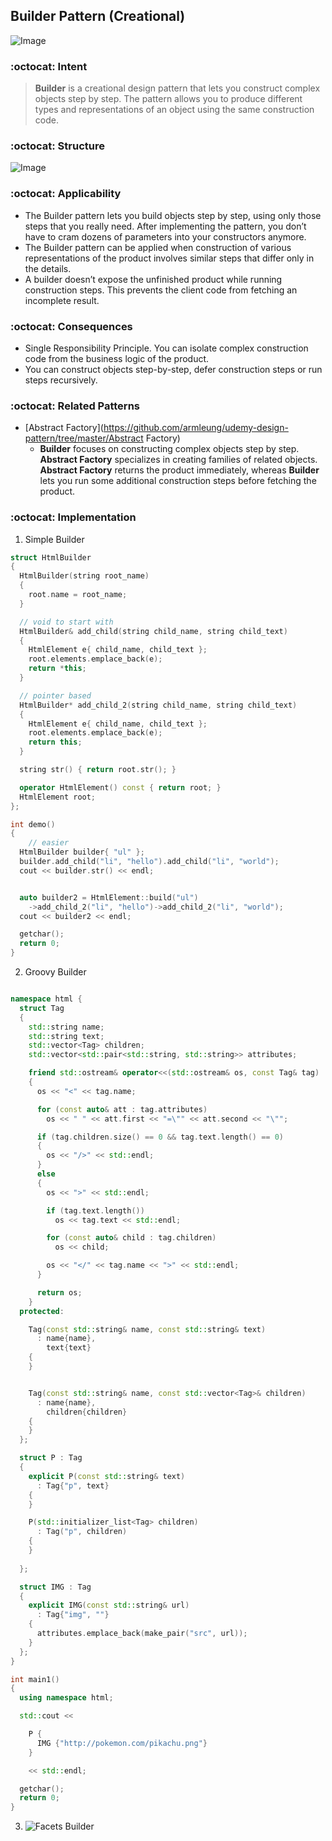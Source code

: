 ## Builder Pattern (Creational)
![Image](https://refactoring.guru/images/patterns/content/builder/builder-en.png)

### :octocat: Intent
> **Builder** is a creational design pattern that lets you construct complex objects step by step. The pattern allows you to produce different types and representations of an object using the same construction code.

### :octocat: Structure
![Image](https://refactoring.guru/images/patterns/diagrams/builder/structure.png)

### :octocat: Applicability 
- The Builder pattern lets you build objects step by step, using only those steps that you really need. After implementing the pattern, you don’t have to cram dozens of parameters into your constructors anymore.
- The Builder pattern can be applied when construction of various representations of the product involves similar steps that differ only in the details.
- A builder doesn’t expose the unfinished product while running construction steps. This prevents the client code from fetching an incomplete result.

### :octocat: Consequences
- Single Responsibility Principle. You can isolate complex construction code from the business logic of the product.
- You can construct objects step-by-step, defer construction steps or run steps recursively.

### :octocat: Related Patterns
- [Abstract Factory](https://github.com/armleung/udemy-design-pattern/tree/master/Abstract Factory)
    - **Builder** focuses on constructing complex objects step by step. **Abstract Factory** specializes in creating families of related objects. **Abstract Factory** returns the product immediately, whereas **Builder** lets you run some additional construction steps before fetching the product.

### :octocat: Implementation
1. Simple Builder 
```cpp
struct HtmlBuilder
{
  HtmlBuilder(string root_name)
  {
    root.name = root_name;
  }

  // void to start with
  HtmlBuilder& add_child(string child_name, string child_text)
  {
    HtmlElement e{ child_name, child_text };
    root.elements.emplace_back(e);
    return *this;
  }

  // pointer based
  HtmlBuilder* add_child_2(string child_name, string child_text)
  {
    HtmlElement e{ child_name, child_text };
    root.elements.emplace_back(e);
    return this;
  }

  string str() { return root.str(); }

  operator HtmlElement() const { return root; }
  HtmlElement root;
};

int demo()
{
    // easier
  HtmlBuilder builder{ "ul" };
  builder.add_child("li", "hello").add_child("li", "world");
  cout << builder.str() << endl;


  auto builder2 = HtmlElement::build("ul")
    ->add_child_2("li", "hello")->add_child_2("li", "world");
  cout << builder2 << endl;

  getchar();
  return 0;
}
```
2. Groovy Builder 
```cpp

namespace html {
  struct Tag
  {
    std::string name;
    std::string text;
    std::vector<Tag> children;
    std::vector<std::pair<std::string, std::string>> attributes;

    friend std::ostream& operator<<(std::ostream& os, const Tag& tag)
    {
      os << "<" << tag.name;

      for (const auto& att : tag.attributes)
        os << " " << att.first << "=\"" << att.second << "\"";

      if (tag.children.size() == 0 && tag.text.length() == 0)
      {
        os << "/>" << std::endl;
      } 
      else
      {
        os << ">" << std::endl;

        if (tag.text.length())
          os << tag.text << std::endl;

        for (const auto& child : tag.children)
          os << child;

        os << "</" << tag.name << ">" << std::endl;
      }

      return os;
    }
  protected:

    Tag(const std::string& name, const std::string& text)
      : name{name},
        text{text}
    {
    }


    Tag(const std::string& name, const std::vector<Tag>& children)
      : name{name},
        children{children}
    {
    }
  };

  struct P : Tag
  {
    explicit P(const std::string& text)
      : Tag{"p", text}
    {
    }

    P(std::initializer_list<Tag> children)
      : Tag("p", children)
    {
    }
    
  };

  struct IMG : Tag
  {
    explicit IMG(const std::string& url)
      : Tag{"img", ""}
    {
      attributes.emplace_back(make_pair("src", url));
    }
  };
}

int main1()
{
  using namespace html;

  std::cout <<

    P {
      IMG {"http://pokemon.com/pikachu.png"}
    }

    << std::endl;

  getchar();
  return 0;
}
```
3. ![Facets Builder](https://github.com/armleung/udemy-design-pattern/tree/master/Builder/BuilderFacets)
